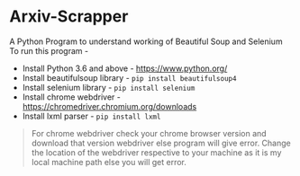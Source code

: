 # Arxiv-Scrapper
A Python Program to understand working of Beautiful Soup and Selenium<br>
To run this program - 
* Install Python 3.6 and above - https://www.python.org/
* Install beautifulsoup library  - `pip install beautifulsoup4`
* Install selenium library - `pip install selenium`
* Install chrome webdriver - https://chromedriver.chromium.org/downloads
* Install lxml parser - `pip install lxml`

>For chrome webdriver check your chrome browser version and download that version webdriver else program will give error.
>Change the location of the webdriver respective to your machine as it is my local machine path else you will get error.

